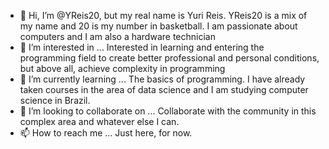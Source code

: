 - 👋 Hi, I’m @YReis20, but my real name is Yuri Reis. YReis20 is a mix of my name and 20 is my number in basketball. 
I am passionate about computers and I am also a hardware technician
- 👀 I’m interested in ... Interested in learning and entering the programming field to create better professional and personal conditions, but above all, achieve complexity in programming
- 🌱 I’m currently learning ... The basics of programming. I have already taken courses in the area of ​​data science and I am studying computer science in Brazil.
- 💞️ I’m looking to collaborate on ... Collaborate with the community in this complex area and whatever else I can.
- 📫 How to reach me ... Just here, for now.

<!---
YReis20/YReis20 is a ✨ special ✨ repository because its `README.md` (this file) appears on your GitHub profile.
You can click the Preview link to take a look at your changes.
--->
